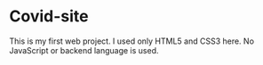 # Covid-site
This is my first web project. I used only HTML5 and CSS3 here. No JavaScript or backend language is used.
